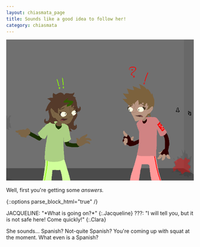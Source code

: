 ```yaml
---
layout: chiasmata_page
title: Sounds like a good idea to follow her!
category: chiasmata
---
```


![66](/chiasmata/images/narrative/065.png)

Well, first you're getting some *answers.*

{::options parse_block_html="true" /}
<div class="dialogue">
JACQUELINE: "*What is going on?*" 
{:.Jacqueline}
???: "I will tell you, but it is not safe here! Come quickly!" 
{:.Clara}
</div>

She sounds... Spanish? Not-quite Spanish? You're coming up with squat at the moment. What even is a Spanish?